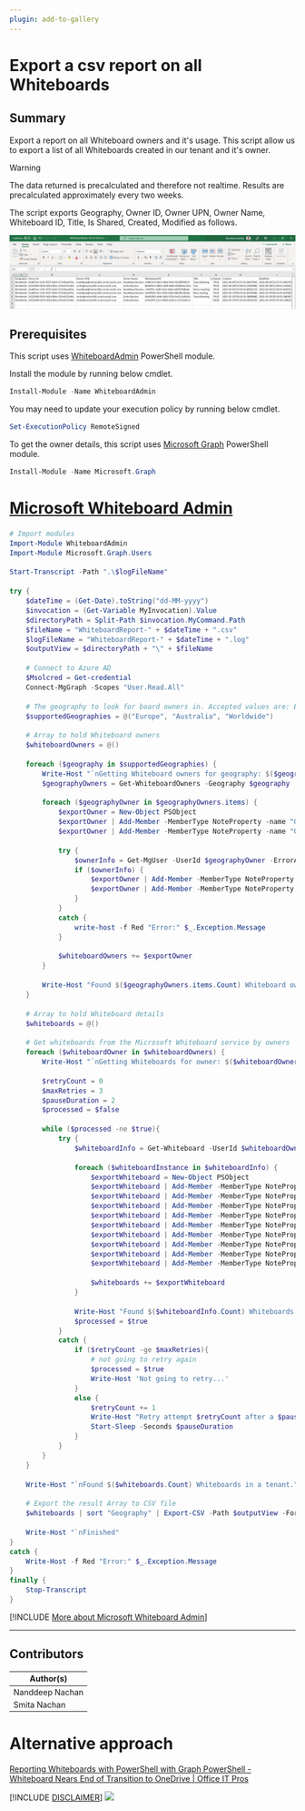 ```yaml
---
plugin: add-to-gallery
---
```

     
# Export a csv report on all Whiteboards

## Summary

Export a report on all Whiteboard owners and it's usage.
This script allow us to export a list of all Whiteboards created in our tenant and it's owner.

> [!Warning]
> The data returned is precalculated and therefore not realtime. Results are precalculated approximately every two weeks.

The script exports Geography, Owner ID, Owner UPN, Owner Name, Whiteboard ID, Title, Is Shared, Created, Modified as follows.

![Sample Output file Screenshot](assets/sample-output.png)

## Prerequisites

This script uses [WhiteboardAdmin](https://www.powershellgallery.com/packages/WhiteboardAdmin/) PowerShell module.

Install the module by running below cmdlet.

```powershell
Install-Module -Name WhiteboardAdmin
```

You may need to update your execution policy by running below cmdlet.

```powershell
Set-ExecutionPolicy RemoteSigned
```

To get the owner details, this script uses [Microsoft Graph](https://www.powershellgallery.com/packages/Microsoft.Graph/) PowerShell module.

```powershell
Install-Module -Name Microsoft.Graph
```

# [Microsoft Whiteboard Admin](#tab/whiteboard)

```powershell
# Import modules
Import-Module WhiteboardAdmin
Import-Module Microsoft.Graph.Users

Start-Transcript -Path ".\$logFileName"

try {
	$dateTime = (Get-Date).toString("dd-MM-yyyy")
	$invocation = (Get-Variable MyInvocation).Value
	$directoryPath = Split-Path $invocation.MyCommand.Path
	$fileName = "WhiteboardReport-" + $dateTime + ".csv"
	$logFileName = "WhiteboardReport-" + $dateTime + ".log"
	$outputView = $directoryPath + "\" + $fileName

	# Connect to Azure AD
	$Msolcred = Get-credential
	Connect-MgGraph -Scopes "User.Read.All"

	# The geography to look for board owners in. Accepted values are: Europe, Australia, or Worldwide (all boards not in australia or europe).
	$supportedGeographies = @("Europe", "Australia", "Worldwide")
	
	# Array to hold Whiteboard owners
	$whiteboardOwners = @()
	
	foreach ($geography in $supportedGeographies) {
		Write-Host "`nGetting Whiteboard owners for geography: $($geography) ..."
		$geographyOwners = Get-WhiteboardOwners -Geography $geography		
		
		foreach ($geographyOwner in $geographyOwners.items) {			
			$exportOwner = New-Object PSObject
			$exportOwner | Add-Member -MemberType NoteProperty -name "Geography" -value $geography
			$exportOwner | Add-Member -MemberType NoteProperty -name "OwnerID" -value $geographyOwner
			
			try {
				$ownerInfo = Get-MgUser -UserId $geographyOwner -ErrorAction Stop
				if ($ownerInfo) {
					$exportOwner | Add-Member -MemberType NoteProperty -name "OwnerUPN" -value $ownerInfo.UserPrincipalName
					$exportOwner | Add-Member -MemberType NoteProperty -name "OwnerDisplayName" -value $ownerInfo.DisplayName
				}
			}
			catch {
				write-host -f Red "Error:" $_.Exception.Message
			}
				
			$whiteboardOwners += $exportOwner
		}
		
		Write-Host "Found $($geographyOwners.items.Count) Whiteboard owners."
	}
	
	# Array to hold Whiteboard details
	$whiteboards = @()
	
	# Get whiteboards from the Microsoft Whiteboard service by owners
	foreach ($whiteboardOwner in $whiteboardOwners) {
		Write-Host "`nGetting Whiteboards for owner: $($whiteboardOwner.OwnerUPN) ..."

		$retryCount = 0
		$maxRetries = 3
		$pauseDuration = 2
		$processed = $false
		
		while ($processed -ne $true){
			try {
				$whiteboardInfo = Get-Whiteboard -UserId $whiteboardOwner.OwnerID
				
				foreach ($whiteboardInstance in $whiteboardInfo) {
					$exportWhiteboard = New-Object PSObject
					$exportWhiteboard | Add-Member -MemberType NoteProperty -name "Geography" -value $whiteboardOwner.Geography
					$exportWhiteboard | Add-Member -MemberType NoteProperty -name "Owner ID" -value $whiteboardOwner.OwnerID
					$exportWhiteboard | Add-Member -MemberType NoteProperty -name "Owner UPN" -value $whiteboardOwner.OwnerUPN
					$exportWhiteboard | Add-Member -MemberType NoteProperty -name "Owner Name" -value $whiteboardOwner.OwnerDisplayName
					$exportWhiteboard | Add-Member -MemberType NoteProperty -name "Whiteboard ID" -value $whiteboardInstance.id
					$exportWhiteboard | Add-Member -MemberType NoteProperty -name "Title" -value $whiteboardInstance.title
					$exportWhiteboard | Add-Member -MemberType NoteProperty -name "Is Shared" -value $whiteboardInstance.isShared
					$exportWhiteboard | Add-Member -MemberType NoteProperty -name "Created" -value $whiteboardInstance.createdTime
					$exportWhiteboard | Add-Member -MemberType NoteProperty -name "Modified" -value $whiteboardInstance.lastModifiedTime
					
					$whiteboards += $exportWhiteboard
				}
				
				Write-Host "Found $($whiteboardInfo.Count) Whiteboards owned by: $($whiteboardOwner.OwnerUPN)"
				$processed = $true
			} 
			catch {
				if ($retryCount -ge $maxRetries){
					# not going to retry again
					$processed = $true
					Write-Host 'Not going to retry...'
				} 
				else {
					$retryCount += 1
					Write-Host "Retry attempt $retryCount after a $pauseDuration second pause..."
					Start-Sleep -Seconds $pauseDuration
				}
			}
		}
	}
	
	Write-Host "`nFound $($whiteboards.Count) Whiteboards in a tenant."

	# Export the result Array to CSV file
	$whiteboards | sort "Geography" | Export-CSV -Path $outputView -Force -NoTypeInformation
	
	Write-Host "`nFinished"
}
catch {
    Write-Host -f Red "Error:" $_.Exception.Message
}
finally {
	Stop-Transcript
}
```
[!INCLUDE [More about Microsoft Whiteboard Admin](../../docfx/includes/MORE-WHITEBOARD.md)]
***

## Contributors

| Author(s) |
|-----------|
| Nanddeep Nachan |
| Smita Nachan |

# Alternative approach

[Reporting Whiteboards with PowerShell with Graph PowerShell - Whiteboard Nears End of Transition to OneDrive | Office IT Pros ](https://office365itpros.com/2022/03/10/whiteboard-transition-ending/)

[!INCLUDE [DISCLAIMER](../../docfx/includes/DISCLAIMER.md)]
<img src="https://pnptelemetry.azurewebsites.net/script-samples/scripts/whiteboard-report-usage" aria-hidden="true" />
